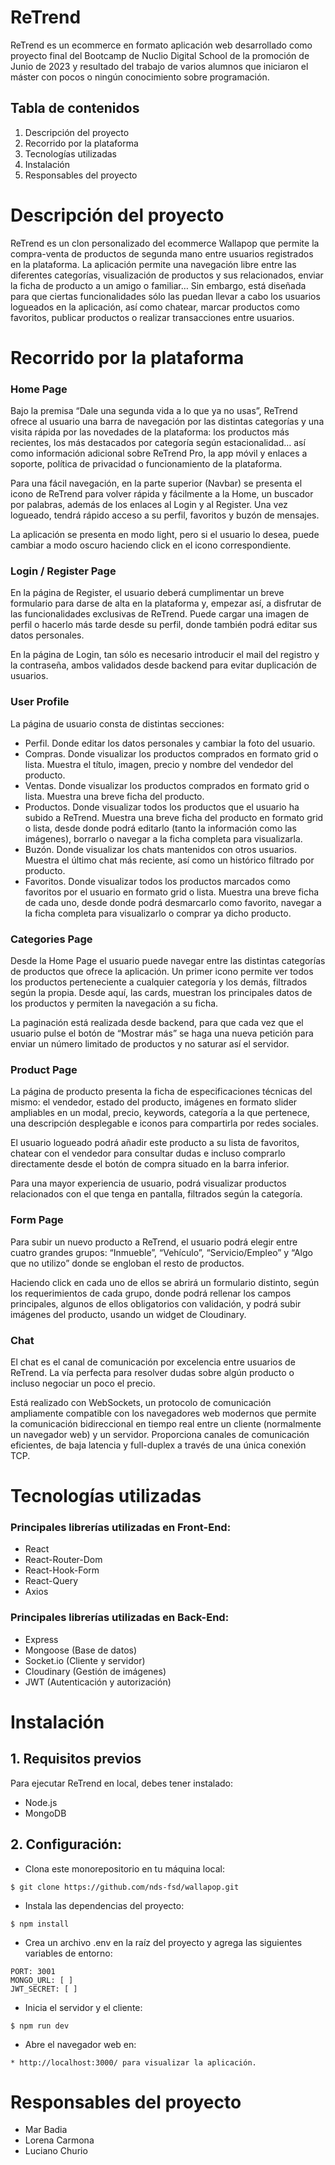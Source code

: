 # ReTrend
ReTrend es un ecommerce en formato aplicación web desarrollado como proyecto final del Bootcamp de Nuclio Digital School de la promoción de Junio de 2023 y resultado del trabajo de varios alumnos que iniciaron el máster con pocos o ningún conocimiento sobre programación.
## Tabla de contenidos
1. Descripción del proyecto
2. Recorrido por la plataforma
3. Tecnologías utilizadas
4. Instalación
6. Responsables del proyecto
   
# Descripción del proyecto
ReTrend es un clon personalizado del ecommerce Wallapop que permite la compra-venta de productos de segunda mano entre usuarios registrados en la plataforma. La aplicación permite una navegación libre entre las diferentes categorías, visualización de productos y sus relacionados, enviar la ficha de producto a un amigo o familiar… Sin embargo, está diseñada para que ciertas funcionalidades sólo las puedan llevar a cabo los usuarios logueados en la aplicación, así como chatear, marcar productos como favoritos, publicar productos o realizar transacciones entre usuarios.
# Recorrido por la plataforma
### Home Page
Bajo la premisa “Dale una segunda vida a lo que ya no usas”, ReTrend ofrece al usuario una barra de navegación por las distintas categorías y una visita rápida por las novedades de la plataforma: los productos más recientes, los más destacados por categoría según estacionalidad… así como información adicional sobre ReTrend Pro, la app móvil y enlaces a soporte, política de privacidad o funcionamiento de la plataforma.

Para una fácil navegación, en la parte superior (Navbar) se presenta el icono de ReTrend para volver rápida y fácilmente a la Home, un buscador por palabras, además de los enlaces al Login y al Register. Una vez logueado, tendrá rápido acceso a su perfil, favoritos y buzón de mensajes. 

La aplicación se presenta en modo light, pero si el usuario lo desea, puede cambiar a modo oscuro haciendo click en el icono correspondiente.
### Login / Register Page
En la página de Register, el usuario deberá cumplimentar un breve formulario para darse de alta en la plataforma y, empezar así, a disfrutar de las funcionalidades exclusivas de ReTrend. Puede cargar una imagen de perfil o hacerlo más tarde desde su perfil, donde también podrá editar sus datos personales.

En la página de Login, tan sólo es necesario introducir el mail del registro y la contraseña, ambos validados desde backend para evitar duplicación de usuarios.

### User Profile
La página de usuario consta de distintas secciones:

* Perfil. Donde editar los datos personales y cambiar la foto del usuario.
* Compras. Donde visualizar los productos comprados en formato grid o lista. Muestra el título, imagen, precio y nombre del vendedor del producto.
* Ventas. Donde visualizar los productos comprados en formato grid o lista. Muestra una breve ficha del producto.
* Productos. Donde visualizar todos los productos que el usuario ha subido a ReTrend. Muestra una breve ficha del producto en formato grid o lista, desde donde podrá editarlo (tanto la información como las imágenes), borrarlo o navegar a la ficha completa para visualizarla.
* Buzón. Donde visualizar los chats mantenidos con otros usuarios. Muestra el último chat más reciente, así como un histórico filtrado por producto.
* Favoritos. Donde visualizar todos los productos marcados como favoritos por el usuario en formato grid o lista. Muestra una breve ficha de cada uno, desde donde podrá desmarcarlo como favorito, navegar a la ficha completa para visualizarlo o comprar ya dicho producto.

### Categories Page
Desde la Home Page el usuario puede navegar entre las distintas categorías de productos que ofrece la aplicación. Un primer icono permite ver todos los productos perteneciente a cualquier categoría y los demás, filtrados según la propia. Desde aquí, las cards, muestran los principales datos de los productos y permiten la navegación a su ficha.

La paginación está realizada desde backend, para que cada vez que el usuario pulse el botón de “Mostrar más” se haga una nueva petición para enviar un número limitado de productos y no saturar así el servidor.

### Product Page
La página de producto presenta la ficha de especificaciones técnicas del mismo: el vendedor, estado del producto, imágenes en formato slider ampliables en un modal, precio, keywords, categoría a la que pertenece, una descripción desplegable e iconos para compartirla por redes sociales.

El usuario logueado podrá añadir este producto a su lista de favoritos, chatear con el vendedor para consultar dudas e incluso comprarlo directamente desde el botón de compra situado en la barra inferior.

Para una mayor experiencia de usuario, podrá visualizar productos relacionados con el que tenga en pantalla, filtrados según la categoría.

### Form Page
Para subir un nuevo producto a ReTrend, el usuario podrá elegir entre cuatro grandes grupos: “Inmueble”, “Vehículo”,  “Servicio/Empleo” y “Algo que no utilizo” donde se engloban el resto de productos.

Haciendo click en cada uno de ellos se abrirá un formulario distinto, según los requerimientos de cada grupo, donde podrá rellenar los campos principales, algunos de ellos obligatorios con validación, y podrá subir imágenes del producto, usando un widget de Cloudinary.

### Chat
El chat es el canal de comunicación por excelencia entre usuarios de ReTrend. La vía perfecta para resolver dudas sobre algún producto o incluso negociar un poco el precio. 

Está realizado con WebSockets, un protocolo de comunicación ampliamente compatible con los navegadores web modernos que permite la comunicación bidireccional en tiempo real entre un cliente (normalmente un navegador web) y un servidor. Proporciona canales de comunicación eficientes, de baja latencia y full-duplex a través de una única conexión TCP. 

# Tecnologías utilizadas
### Principales librerías utilizadas en Front-End:
* React
* React-Router-Dom
* React-Hook-Form 
* React-Query
* Axios
### Principales librerías utilizadas en Back-End:
* Express
* Mongoose (Base de datos)
* Socket.io (Cliente y servidor)
* Cloudinary (Gestión de imágenes)
* JWT (Autenticación y autorización)

# Instalación

## 1. Requisitos previos

Para ejecutar ReTrend en local, debes tener instalado:
* Node.js
* MongoDB

## 2. Configuración:

* Clona este monorepositorio en tu máquina local:
````
$ git clone https://github.com/nds-fsd/wallapop.git
````
* Instala las dependencias del proyecto:
```
$ npm install
````
* Crea un archivo .env en la raíz del proyecto y agrega las siguientes variables de entorno:
```
PORT: 3001
MONGO_URL: [ ]
JWT_SECRET: [ ]
````
* Inicia el servidor y el cliente:
```
$ npm run dev
````
* Abre el navegador web en:
```
* http://localhost:3000/ para visualizar la aplicación.
```
# Responsables del proyecto
* Mar Badia
* Lorena Carmona
* Luciano Churio

